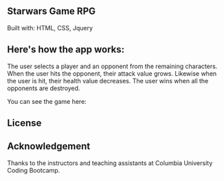 ## Starwars Game RPG

Built with: HTML, CSS, Jquery

## Here's how the app works:

The user selects a player and an opponent from the remaining characters. When the user hits the opponent, their attack value grows. Likewise when the user is hit, their health value decreases. The user wins when all the opponents are destroyed. 

You can see the game here: 

## License


## Acknowledgement

Thanks to the instructors and teaching assistants at Columbia University Coding Bootcamp.

